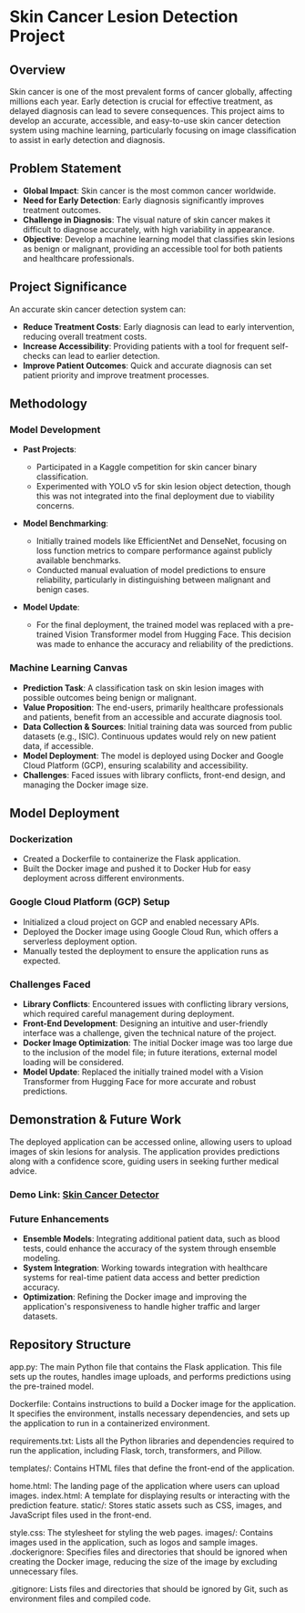 # **Skin Cancer Lesion Detection Project**

## **Overview**

Skin cancer is one of the most prevalent forms of cancer globally, affecting millions each year. Early detection is crucial for effective treatment, as delayed diagnosis can lead to severe consequences. This project aims to develop an accurate, accessible, and easy-to-use skin cancer detection system using machine learning, particularly focusing on image classification to assist in early detection and diagnosis.

## **Problem Statement**

- **Global Impact**: Skin cancer is the most common cancer worldwide.
- **Need for Early Detection**: Early diagnosis significantly improves treatment outcomes.
- **Challenge in Diagnosis**: The visual nature of skin cancer makes it difficult to diagnose accurately, with high variability in appearance.
- **Objective**: Develop a machine learning model that classifies skin lesions as benign or malignant, providing an accessible tool for both patients and healthcare professionals.

## **Project Significance**

An accurate skin cancer detection system can:
- **Reduce Treatment Costs**: Early diagnosis can lead to early intervention, reducing overall treatment costs.
- **Increase Accessibility**: Providing patients with a tool for frequent self-checks can lead to earlier detection.
- **Improve Patient Outcomes**: Quick and accurate diagnosis can set patient priority and improve treatment processes.

## **Methodology**

### **Model Development**

- **Past Projects**: 
  - Participated in a Kaggle competition for skin cancer binary classification.
  - Experimented with YOLO v5 for skin lesion object detection, though this was not integrated into the final deployment due to viability concerns.

- **Model Benchmarking**:
  - Initially trained models like EfficientNet and DenseNet, focusing on loss function metrics to compare performance against publicly available benchmarks.
  - Conducted manual evaluation of model predictions to ensure reliability, particularly in distinguishing between malignant and benign cases.

- **Model Update**:
  - For the final deployment, the trained model was replaced with a pre-trained Vision Transformer model from Hugging Face. This decision was made to enhance the accuracy and reliability of the predictions.

### **Machine Learning Canvas**

- **Prediction Task**: A classification task on skin lesion images with possible outcomes being benign or malignant.
- **Value Proposition**: The end-users, primarily healthcare professionals and patients, benefit from an accessible and accurate diagnosis tool.
- **Data Collection & Sources**: Initial training data was sourced from public datasets (e.g., ISIC). Continuous updates would rely on new patient data, if accessible.
- **Model Deployment**: The model is deployed using Docker and Google Cloud Platform (GCP), ensuring scalability and accessibility.
- **Challenges**: Faced issues with library conflicts, front-end design, and managing the Docker image size.

## **Model Deployment**

### **Dockerization**

- Created a Dockerfile to containerize the Flask application.
- Built the Docker image and pushed it to Docker Hub for easy deployment across different environments.

### **Google Cloud Platform (GCP) Setup**

- Initialized a cloud project on GCP and enabled necessary APIs.
- Deployed the Docker image using Google Cloud Run, which offers a serverless deployment option.
- Manually tested the deployment to ensure the application runs as expected.

### **Challenges Faced**

- **Library Conflicts**: Encountered issues with conflicting library versions, which required careful management during deployment.
- **Front-End Development**: Designing an intuitive and user-friendly interface was a challenge, given the technical nature of the project.
- **Docker Image Optimization**: The initial Docker image was too large due to the inclusion of the model file; in future iterations, external model loading will be considered.
- **Model Update**: Replaced the initially trained model with a Vision Transformer from Hugging Face for more accurate and robust predictions.

## **Demonstration & Future Work**

The deployed application can be accessed online, allowing users to upload images of skin lesions for analysis. The application provides predictions along with a confidence score, guiding users in seeking further medical advice.

### **Demo Link**: [Skin Cancer Detector](https://scdwebdeployment-kivpee72oq-uc.a.run.app/)

### **Future Enhancements**

- **Ensemble Models**: Integrating additional patient data, such as blood tests, could enhance the accuracy of the system through ensemble modeling.
- **System Integration**: Working towards integration with healthcare systems for real-time patient data access and better prediction accuracy.
- **Optimization**: Refining the Docker image and improving the application's responsiveness to handle higher traffic and larger datasets.


## Repository Structure
app.py: The main Python file that contains the Flask application. This file sets up the routes, handles image uploads, and performs predictions using the pre-trained model.

Dockerfile: Contains instructions to build a Docker image for the application. It specifies the environment, installs necessary dependencies, and sets up the application to run in a containerized environment.

requirements.txt: Lists all the Python libraries and dependencies required to run the application, including Flask, torch, transformers, and Pillow.

templates/: Contains HTML files that define the front-end of the application.

home.html: The landing page of the application where users can upload images.
index.html: A template for displaying results or interacting with the prediction feature.
static/: Stores static assets such as CSS, images, and JavaScript files used in the front-end.

style.css: The stylesheet for styling the web pages.
images/: Contains images used in the application, such as logos and sample images.
.dockerignore: Specifies files and directories that should be ignored when creating the Docker image, reducing the size of the image by excluding unnecessary files.

.gitignore: Lists files and directories that should be ignored by Git, such as environment files and compiled code.


